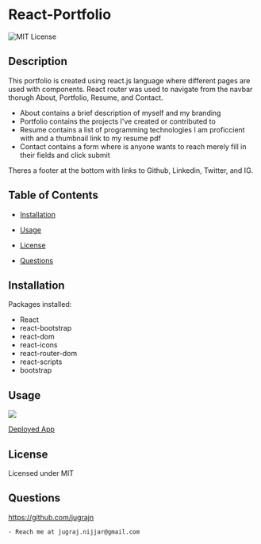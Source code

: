 # React-Portfolio

  ![MIT License](https://img.shields.io/badge/license-MIT-orange)
  ## Description

  This portfolio is created using react.js language where different pages are used with components. React router was used to navigate from the navbar thorugh About, Portfolio, Resume, and Contact.
  - About contains a brief description of myself and my branding
  - Portfolio contains the projects I've created or contributed to
  - Resume contains a list of programming technologies I am proficcient with and a thumbnail link to my resume pdf
  - Contact contains a form where is anyone wants to reach merely fill in their fields and click submit
  
  Theres a footer at the bottom with links to Github, Linkedin, Twitter, and IG. 


  ## Table of Contents

  * [Installation](#installation)

  * [Usage](#usage)

  * [License](#license)

  * [Questions](#questions)

  
  ## Installation
  Packages installed:
  * React
  * react-bootstrap
  * react-dom
  * react-icons
  * react-router-dom
  * react-scripts
  * bootstrap

  ## Usage
  ![](/public/reactPortfolio.gif)

  [Deployed App](https://jugportfolio.herokuapp.com/)
  

  ## License
 Licensed under MIT

  ## Questions

  https://github.com/jugrajn

    - Reach me at jugraj.nijjar@gmail.com

